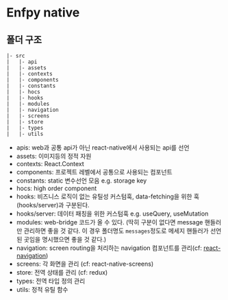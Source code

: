 # Enfpy native

## 폴더 구조

```
|- src
|	|- api
|	|- assets
|	|- contexts
|	|- components
|	|- constants
|	|- hocs
|	|- hooks
|	|- modules
|	|- navigation
|	|- screens
|	|- store
|	|- types
|	|- utils
```

- apis: web과 공통 api가 아닌 react-native에서 사용되는 api를 선언
- assets: 이미지등의 정적 자원
- contexts: React.Context
- components: 프로젝트 레벨에서 공통으로 사용되는 컴포넌트
- constants: static 변수선언 모음 e.g. storage key
- hocs: high order component
- hooks: 비즈니스 로직이 없는 유틸성 커스텀훅, data-fetching을 위한 훅(hooks/server)과 구분된다.
- hooks/server: 데이터 패칭을 위한 커스텀훅 e.g. useQuery, useMutation
- modules: web-bridge 코드가 올 수 있다. (딱히 구분이 없다면 message 핸들러만 관리하면 좋을 것 같다. 이 경우 폴더명도 `messages`정도로 메세지 핸들러가 선언된 곳임을 명시했으면 좋을 것 같다.)
- navigation: screen routing을 처리하는 navigation 컴포넌트를 관리(cf: [react-navigation](https://reactnavigation.org/))
- screens: 각 화면을 관리 (cf: react-native-screens)
- store: 전역 상태를 관리 (cf: redux)
- types: 전역 타입 정의 관리
- utils: 정적 유틸 함수

